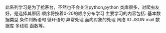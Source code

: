 此系列学习是为了抢茅台，不然也不会关注python,python 类库很多，对爬虫友好，是选择其原因
  顺序将按着0-20的顺序分布学习 
     主要学习的内容包括:
        基本数据类型
        条件判断语句
        循环语句
        异常处理
        面向对象的处理
        网络
        IO
        JSON
        mail
        数据库
        多线程
        函数等。



        

